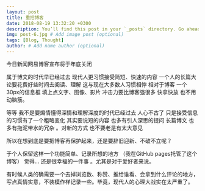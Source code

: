 ```yaml
---
layout: post
title: 重拾博客
date: 2018-08-19 13:32:20 +0300
description: You’ll find this post in your `_posts` directory. Go ahead and edit it and re-build the site to see your changes. # Add post description (optional)
img: post-6.jpg # Add image post (optional)
tags: [Blog, Thought]
author: # Add name author (optional)
---
```

今日新闻网易博客宣布将于年底关闭



属于博文的时代早已经过去  现代人更习惯接受简短、快速的内容 一个人的长篇大论要花费好些时间去阅读、理解 这与现在大多数人习惯相悖 相对于博客 一个30px的信息框  填上点文字、图像、影片  冲击力要比博客强很多  快拿快放 也不用动脑筋。



等等 我不是要煽情懂得深情和理解深度的时代已经过去 人心不古了  只是接受信息的习惯有了一个粗略变化 其实要说短的内容 也多有引人深思的提问 长篇博文 也多有拖泥带水的冗杂 。对新的方式 也不要老是有太大意见 



所以在想到底是要把博客再保护起来，还是要辞旧迎新、不破不立呢？ 



于个人保留这样一个功能简单、记录所想的地方 （我在GitHub pages托管了这个博客） 觉得... 还是很幸福的一件事 。尤其是对于爱好者来说。



有时候人类的确需要一个去掉浏览数、称赞、推给谁看、会拿到什么评论的地方，写点真情实意，不装模作样记录一些。毕竟，现代人的心理大战实在太严重了。
